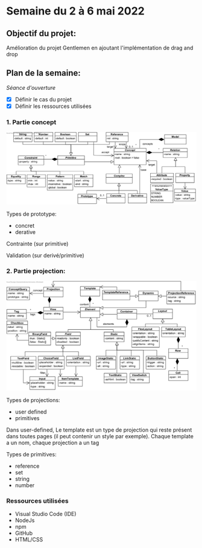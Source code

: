 # Semaine du 2 à 6 mai 2022

## Objectif du projet:

Amélioration du projet Gentlemen en ajoutant l'implémentation de drag and drop

## Plan de la semaine:
_Séance d'ouverture_
- [x] Définir le cas du projet
- [x] Définir les ressources utilisées

### 1. Partie concept

![Concepts - Diagramme de classes](/diagrammes/concepts.png)

Types de prototype:
- concret
- derative

Contrainte (sur primitive)

Validation (sur derivé/primitive)

### 2. Partie projection:

![Projections - Diagramme de classes](/diagrammes/projections.png)

Types de projections:
- user defined
- primitives

Dans user-defined, Le template est un type de projection qui reste présent dans toutes pages (il peut contenir un style par exemple). Chaque template a un nom, chaque projection a un tag

Types de primitives:
- reference
- set
- string
- number

### Ressources utilisées
- Visual Studio Code (IDE)
- NodeJs
- npm
- GitHub
- HTML/CSS